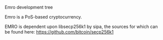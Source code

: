 
Emro development tree

Emro is a PoS-based cryptocurrency.

EMRO is dependent upon libsecp256k1 by sipa, the sources for which can be found here:
https://github.com/bitcoin/secp256k1
